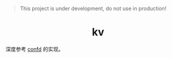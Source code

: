 
> This project is under development, do not use in production!

<div align="center">
  <h1>kv</h1>
</div>

深度参考 [confd](https://github.com/kelseyhightower/confd) 的实现。
